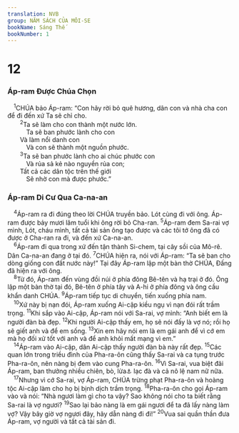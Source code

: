 ```yaml
---
translation: NVB
group: NĂM SÁCH CỦA MÔI-SE
bookName: Sáng Thế 
bookNumber: 1
---
```


<div class="title"><h1>12</h1><h3>Áp-ram Được Chúa Chọn </h3></div>
<span class="verse sa_12_1"> <sup>1</sup>CHÚA bảo Áp-ram: “Con hãy rời bỏ quê hương, dân con và nhà cha con để đi đến xứ Ta sẽ chỉ cho. <br/></span>
<span class="verse sa_12_2">  <sup>2</sup>Ta sẽ làm cho con thành một nước lớn. <br/>   Ta sẽ ban phước lành cho con <br/>  Và làm nổi danh con <br/>   Và con sẽ thành một nguồn phước. <br/></span>
<span class="verse sa_12_3">  <sup>3</sup>Ta sẽ ban phước lành cho ai chúc phước con <br/>   Và rủa sả kẻ nào nguyền rủa con; <br/>  Tất cả các dân tộc trên thế giới <br/>   Sẽ nhờ con mà được phước.” <br/></span>
<div class="title"><h3>Áp-ram Di Cư Qua Ca-na-an </h3></div>
<span class="verse sa_12_4"> <sup>4</sup>Áp-ram ra đi đúng theo lời CHÚA truyền bảo. Lót cùng đi với ông. Áp-ram được bảy mươi lăm tuổi khi ông rời bỏ Cha-ran. </span>
<span class="verse sa_12_5"><sup>5</sup>Áp-ram đem Sa-rai vợ mình, Lót, cháu mình, tất cả tài sản ông tạo được và các tôi tớ ông đã có được ở Cha-ran ra đi, và đến xứ Ca-na-an. <br/></span>
<span class="verse sa_12_6"> <sup>6</sup>Áp-ram đi qua trong xứ đến tận thành Si-chem, tại cây sồi của Mô-rê. Dân Ca-na-an đang ở tại đó. </span>
<span class="verse sa_12_7"><sup>7</sup>CHÚA hiện ra, nói với Áp-ram: “Ta sẽ ban cho dòng giống con đất nước này!” Tại đây Áp-ram lập một bàn thờ CHÚA, Đấng đã hiện ra với ông. <br/></span>
<span class="verse sa_12_8"> <sup>8</sup>Từ đó, Áp-ram đến vùng đồi núi ở phía đông Bê-tên và hạ trại ở đó. Ông lập một bàn thờ tại đó, Bê-tên ở phía tây và A-hi ở phía đông và ông cầu khẩn danh CHÚA. </span>
<span class="verse sa_12_9"><sup>9</sup>Áp-ram tiếp tục di chuyển, tiến xuống phía nam. <br/></span>
<span class="verse sa_12_10"> <sup>10</sup>Xứ này bị nạn đói, Áp-ram xuống Ai-cập kiều ngụ vì nạn đói rất trầm trọng. </span>
<span class="verse sa_12_11"><sup>11</sup>Khi sắp vào Ai-cập, Áp-ram nói với Sa-rai, vợ mình: “Anh biết em là người đàn bà đẹp. </span>
<span class="verse sa_12_12"><sup>12</sup>Khi người Ai-cập thấy em, họ sẽ nói đấy là vợ nó; rồi họ sẽ giết anh và để em sống. </span>
<span class="verse sa_12_13"><sup>13</sup>Xin em hãy nói em là em gái anh để vì cớ em mà họ đối xử tốt với anh và để anh khỏi mất mạng vì em.” <br/></span>
<span class="verse sa_12_14"> <sup>14</sup>Áp-ram vào Ai-cập, dân Ai-cập thấy người đàn bà này rất đẹp. </span>
<span class="verse sa_12_15"><sup>15</sup>Các quan lớn trong triều đình của Pha-ra-ôn cũng thấy Sa-rai và ca tụng trước Pha-ra-ôn, nên nàng bị đem vào cung Pha-ra-ôn. </span>
<span class="verse sa_12_16"><sup>16</sup>Vì Sa-rai, vua biệt đãi Áp-ram, ban thưởng nhiều chiên, bò, lừa<a data-toggle="tooltip" data-placement="bottom" title="Nt: lừa đực và dê cái">⚓</a> lạc đà và cả nô lệ nam nữ nữa. <br/></span>
<span class="verse sa_12_17"> <sup>17</sup>Nhưng vì cớ Sa-rai, vợ Áp-ram, CHÚA trừng phạt Pha-ra-ôn và hoàng tộc Ai-cập làm cho họ bị bịnh dịch trầm trọng. </span>
<span class="verse sa_12_18"><sup>18</sup>Pha-ra-ôn cho gọi Áp-ram vào và nói: “Nhà ngươi làm gì cho ta vậy? Sao không nói cho ta biết rằng Sa-rai là vợ ngươi? </span>
<span class="verse sa_12_19"><sup>19</sup>Sao lại bảo nàng là em gái ngươi để ta đã lấy nàng làm vợ? Vậy bây giờ vợ ngươi đây, hãy dẫn nàng đi đi!” </span>
<span class="verse sa_12_20"><sup>20</sup>Vua sai quần thần đưa Áp-ram, vợ người và tất cả tài sản đi. <br/></span>
